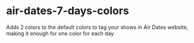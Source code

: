 # air-dates-7-days-colors
Adds 2 colors to the default colors to tag your shows in Air Dates website, making it enough for one color for each day
